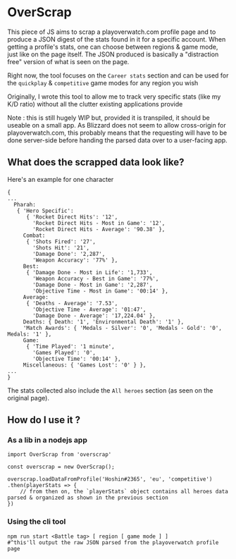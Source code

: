 # OverScrap

This piece of JS aims to scrap a playoverwatch.com profile page and to produce a JSON digest of the stats found in it for a specific account.
When getting a profile's stats, one can choose between regions & game mode, just like on the page itself. The JSON produced is basically a "distraction free" version of what is seen on the page.

Right now, the tool focuses on the `Career stats` section and can be used for the `quickplay` & `competitive` game modes for any region you wish

Originally, I wrote this tool to allow me to track very specific stats (like my K/D ratio) without all the clutter existing applications provide

Note : this is still hugely WIP but, provided it is transpiled, it should be useable on a small app. As Blizzard does not seem to allow cross-origin for playoverwatch.com, this probably means that the requesting will have to be done server-side before handing the parsed data over to a user-facing app.

## What does the scrapped data look like?

Here's an example for one character
```$json
{
...
  Pharah: 
   { 'Hero Specific': 
      { 'Rocket Direct Hits': '12',
        'Rocket Direct Hits - Most in Game': '12',
        'Rocket Direct Hits - Average': '90.38' },
     Combat: 
      { 'Shots Fired': '27',
        'Shots Hit': '21',
        'Damage Done': '2,287',
        'Weapon Accuracy': '77%' },
     Best: 
      { 'Damage Done - Most in Life': '1,733',
        'Weapon Accuracy - Best in Game': '77%',
        'Damage Done - Most in Game': '2,287',
        'Objective Time - Most in Game': '00:14' },
     Average: 
      { 'Deaths - Average': '7.53',
        'Objective Time - Average': '01:47',
        'Damage Done - Average': '17,224.04' },
     Deaths: { Death: '1', 'Environmental Death': '1' },
     'Match Awards': { 'Medals - Silver': '0', 'Medals - Gold': '0', Medals: '1' },
     Game: 
      { 'Time Played': '1 minute',
        'Games Played': '0',
        'Objective Time': '00:14' },
     Miscellaneous: { 'Games Lost': '0' } },
...
}
```
The stats collected also include the `All heroes` section (as seen on the original page).

## How do I use it ?

### As a lib in a nodejs app
```$javascript
import OverScrap from 'overscrap'

const overscrap = new OverScrap();

overscrap.loadDataFromProfile('Hoshin#2365', 'eu', 'competitive')
.then(playerStats => {
    // from then on, the `playerStats` object contains all heroes data parsed & organized as shown in the previous section
})

```

### Using the cli tool
```$bash
npm run start <Battle tag> [ region [ game mode ] ]
#^this'll output the raw JSON parsed from the playoverwatch profile page

```